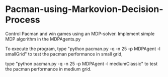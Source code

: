 # Pacman-using-Markovion-Decision-Process

Control Pacman and win games using an MDP-solver. Implement simple MDP algorithm in the MDPAgents.py

To execute the program, type "python pacman.py -q -n 25 -p MDPAgent -l smallGrid" to test the pacman performance in small grid, 

type "python pacman.py -q -n 25 -p MDPAgent -l mediumClassic" to test the pacman performance in medium grid.
